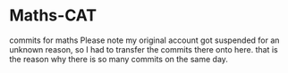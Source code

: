# Maths-CAT
commits for maths
Please note my original account got suspended for an unknown reason, so I had to transfer the commits there onto here. that is the reason why there is so many commits on the same day. 
